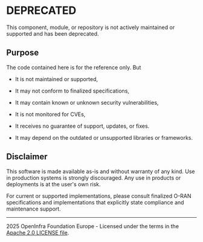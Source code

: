 # DEPRECATED

This component, module, or repository is not actively maintained or supported and has been deprecated.

## Purpose
The code contained here is for the reference only. But

* It is not maintained or supported,

* It may not conform to finalized specifications,

* It may contain known or unknown security vulnerabilities,

* It is not monitored for CVEs,

* It receives no guarantee of support, updates, or fixes.

* It may depend on the outdated or unsupported libraries or frameworks.

## Disclaimer
This software is made available as-is and without warranty of any kind.
Use in production systems is strongly discouraged.
Any use in products or deployments is at the user's own risk.

For current or supported implementations, please consult finalized O-RAN specifications and implementations that explicitly state compliance and maintenance support.

---
2025 OpenInfra Foundation Europe - Licensed under the terms in the [Apache 2.0 LICENSE file](../LICENSES.txt).

